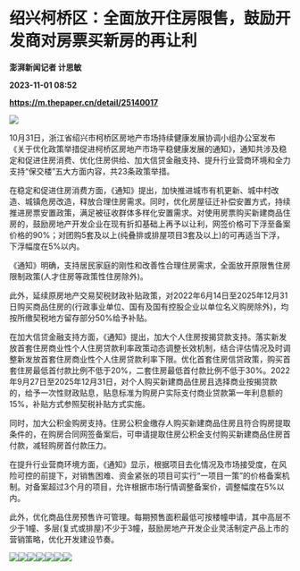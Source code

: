 # 绍兴柯桥区：全面放开住房限售，鼓励开发商对房票买新房的再让利
**澎湃新闻记者 计思敏**

**2023-11-01 08:52**

**https://m.thepaper.cn/detail/25140017**

![](https://imagecloud.thepaper.cn/thepaper/image/276/503/688.jpg)

10月31日，浙江省绍兴市柯桥区房地产市场持续健康发展协调小组办公室发布《关于优化政策举措促进柯桥区房地产市场平稳健康发展的通知》，通知共涉及稳定和促进住房消费、优化住房供给、加大信贷金融支持、提升行业营商环境和全力支持“保交楼”五大方面内容，共23条政策举措。

在稳定和促进住房消费方面，《通知》提出，加快推进城市有机更新、城中村改造、城镇危房改造，释放合理住房需求。同时，优化房屋征迁补偿安置方式，持续推进房票安置政策，满足被征收群体多样化安置需求。对使用房票购买新建商品住房的，鼓励房地产开发企业在现有折扣基础上再予以让利，网签价格可下浮至备案价格的90%；对团购5套及以上(纯叠排或排屋项目3套及以上)的可再适当下浮，下浮幅度在5%以内。

《通知》明确，支持居民家庭的刚性和改善性合理住房需求，全面放开原限售住房限制政策(人才住房等政策性住房除外)。

此外，延续原房地产交易契税财政补贴政策，对2022年6月14日至2025年12月31日购买商品住房的(行政事业单位、国有及国有控股企业以单位名义购房除外)，均按所缴契税地方留存部分50%给予补贴。

在加大信贷金融支持方面，《通知》提出，加大个人住房按揭贷款支持。落实新发放首套住房商业性个人住房贷款利率政策动态调整长效机制，结合评估情况及时调整新发放首套住房商业性个人住房贷款利率下限。优化首套住房信贷政策，购买首套住房最低首付款比例不低于20%，二套住房最低首付款比例不低于30%。2022年9月27日至2025年12月31日，对个人购买新建商品住房且选择商业按揭贷款的，给予一次性财政贴息，贴息标准为购房户实际支付商业贷款第一年利息额的15%，补贴方式参照契税补贴方式实施。

同时，加大公积金购房支持。住房公积金缴存人购买新建商品住房且符合购房提取条件的，在购房合同网签备案后，可申请提取住房公积金支付购买新建商品住房首付款，减轻购房首付款压力。

在提升行业营商环境方面，《通知》显示，根据项目去化情况及市场接受度，在风险可控的前提下，对销售困难、资金紧张的项目可实行“一项目一策”的价格备案机制。对备案超过3个月的项目，允许根据市场行情调整备案价，调整幅度在5%以内。

此外，优化商品住房预售许可管理。每期预售面积最低可按楼幢申请，其中高层不少于1幢、多层(复式或排屋)不少于3幢，鼓励房地产开发企业灵活制定产品上市的营销策略，优化开发建设节奏。

![](https://imagecloud.thepaper.cn/thepaper/image/276/503/747.jpg)![](https://imagecloud.thepaper.cn/thepaper/image/276/503/748.jpg)![](https://imagecloud.thepaper.cn/thepaper/image/276/503/749.jpg)![](https://imagecloud.thepaper.cn/thepaper/image/276/503/750.jpg)![](https://imagecloud.thepaper.cn/thepaper/image/276/503/751.jpg)![](https://imagecloud.thepaper.cn/thepaper/image/276/503/752.jpg)![](https://imagecloud.thepaper.cn/thepaper/image/276/503/754.jpg)